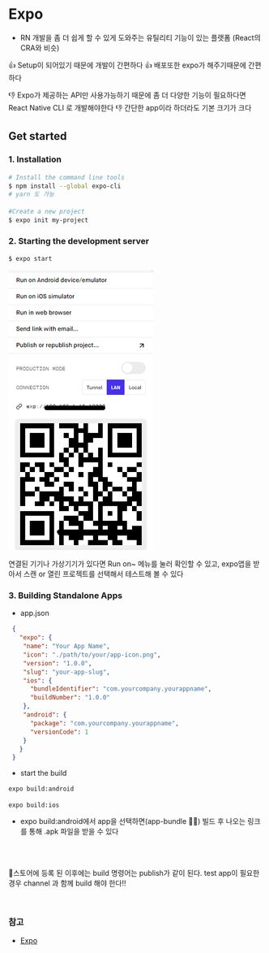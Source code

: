 # Expo
- RN 개발을 좀 더 쉽게 할 수 있게 도와주는 유틸리티 기능이 있는 플랫폼 (React의 CRA와 비슷)
  
👍 Setup이 되어있기 때문에 개발이 간편하다
👍 배포또한 expo가 해주기때문에 간편하다

👎 Expo가 제공하는 API만 사용가능하기 때문에 좀 더 다양한 기능이 필요하다면 React Native CLI 로 개발해야한다
👎 간단한 app이라 하더라도 기본 크기가 크다


## Get started
### 1. Installation
```bash
# Install the command line tools
$ npm install --global expo-cli
# yarn 도 가능

#Create a new project
$ expo init my-project
```

### 2. Starting the development server
```bash
$ expo start
```
  
![expo-cli](../imgs/expo_start.png)

연결된 기기나 가상기기가 있다면 Run on~ 메뉴를 눌러 확인할 수 있고, expo앱을 받아서 스캔 or 열린 프로젝트를 선택해서 테스트해 볼 수 있다

### 3. Building Standalone Apps
- app.json
```json
 {
   "expo": {
    "name": "Your App Name",
    "icon": "./path/to/your/app-icon.png",
    "version": "1.0.0",
    "slug": "your-app-slug",
    "ios": {
      "bundleIdentifier": "com.yourcompany.yourappname",
      "buildNumber": "1.0.0"
    },
    "android": {
      "package": "com.yourcompany.yourappname",
      "versionCode": 1
    }
   }
 }

```
- start the build
```
expo build:android

expo build:ios
```
  - expo build:android에서 app을 선택하면(app-bundle 🙅‍♂️) 빌드 후 나오는 링크를 통해 .apk 파일을 받을 수 있다

<br>
<br>

  📌스토어에 등록 된 이후에는 build 명령어는 publish가 같이 된다. test app이 필요한 경우 channel 과 함께 build 해야 한다!!


<br>

### 참고
- [Expo](https://docs.expo.dev/)